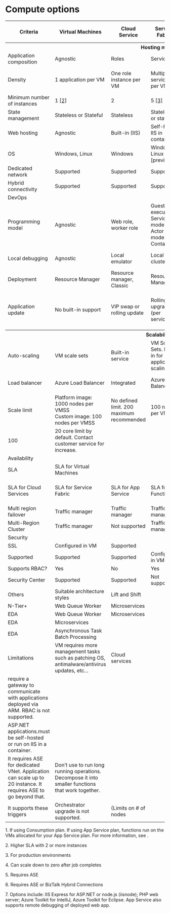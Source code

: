 # Compute options

<table>
<tr><th>Criteria</td><th>Virtual Machines</th><th>Cloud Service</th><th>Service Fabric</th><th>App Service</th><th>Azure Functions</th><th>Azure Container Service</th><th>Azure Batch</th></tr>
<tr><th colspan="8">Hosting model</th></tr>
<tr><td>Application composition</td><td>Agnostic</td><td>Roles</td><td>Services</td><td>Application</td><td>Function</td><td>Agnostic</td><td>Scheduled jobs </td></tr>
<tr><td>Density</td><td>1 application per VM</td><td>One role instance per VM</td><td>Multiple services per VM</td><td>Multiple apps per instance</td><td>No dedicated instances <a href="#note1">[1]</a></td><td>Multiple containers per VM</td><td>Multiple apps per VM</td></tr>
<tr><td>Minimum number of instances</td><td>1 <a href="#note2">[2]</a></td><td>2</td><td>5 <a href="#note3">[3]</a></td><td>1</td><td>N/A <a href="#note1">[1]</td><td>3</td><td>1  <a href="#note4">[4]</a></td></tr>
<tr><td>State management</td><td>Stateless or Stateful</td><td>Stateless</td><td>Stateless or stateful</td><td>Stateless</td><td>Stateless</td><td>Stateless or Stateful</td><td>Stateless</td></tr>
<tr><td>Web hosting</td><td>Agnostic</td><td>Built-in (IIS)</td><td>Self-host<br/>IIS in containers</td><td>Built in</td><td>Not applicable</td><td>Agnostic</td><td>None</td></tr>
<tr><td>OS</td><td>Windows, Linux</td><td>Windows</td><td>Windows, Linux [preview]</td><td>Windows, Linux [preview]</td><td>N/A</td><td>Windows, Linux</td><td>Windows, Linux</td></tr>
<tr><td>Dedicated network</td><td>Supported</td><td>Supported</td><td>Supported</td><td>Supported <a href="#note5">[5]</td><td>Not supported</td><td>Supported</td><td>Supported</td></tr>
<tr><td>Hybrid connectivity</td><td>Supported</td><td>Supported</td><td>Supported</td><td>Supported <a href="#note6">[6]</td><td>Not supported</td><td>Supported</td><td>Supported</td></tr>
<tr><td colspan="8">DevOps</td></tr>
<tr><td>Programming model</td><td>Agnostic</td><td>Web role, worker role</td><td>Guest executable, Service model, Actor model, Containers</td><td>Web application, WebJobs for background tasks</td><td>Functions with triggers</td><td>Agnostic</td><td>Command line application</td></tr>
<tr><td>Local debugging</td><td>Agnostic</td><td>Local emulator</td><td>Local node cluster</td><td>IIS Express, others <a href="#note7">[7]</td><td>Azure Functions CLI</td><td>Local container runtime</td><td>Not supported</td></tr>
<tr><td>Deployment</td><td>Resource Manager</td><td>Resource manager, Classic</td><td>Resource Manager</td><td>Resource Manager</td><td>Resource Manager</td><td>Resource Manager</td><td>Resource Manager</td></tr>
<tr><td>Application update</td><td>No built-in support</td><td>VIP swap or rolling update<td>Rolling upgrade (per service)</td><td>Deployment slots</td><td>No built-in support</td><td>Depends on orchestrator. Most support rolling updates.</td><td>N/A</td></tr>
<tr><th colspan="8">Scalability</th></tr>
<tr><td>Auto-scaling</td><td>VM scale sets</td><td>Built-in service</td><td>VM Scale Sets. Built-in for application scaling.</td><td>Built-in service</td><td>Built-in service</td><td>Not supported</td><td>N/A</td></tr>
<tr><td>Load balancer</td><td>Azure Load Balancer</td><td>Integrated</td><td>Azure Load Balancer</td><td>Integrated</td><td>Integrated</td><td>Azure Load Balancer</td><td>Azure Load Balancer</td></tr>
<tr><td>Scale limit</td><td>Platform image: 1000 nodes per VMSS<br/>Custom image: 100 nodes per VMSS</td><td>No defined limit. 200 maximum recommended</td><td>100 nodes per VMSS</td><td>20 instances<br/>50 with App Service Environment</td><td>Infinite <a href="#note8">[8]</a></td></tr>
<tr><td>100</td><td>20 core limit by default. Contact customer service for increase.</td></tr>
<tr><td colspan="8">Availability</td></tr>
<tr><td>SLA</td><td>SLA for Virtual Machines</td></tr>
<tr><td>SLA for Cloud Services</td><td>SLA for Service Fabric</td><td>SLA for App Service</td><td>SLA for Functions</td><td>SLA for Azure Container Service</td><td>SLA for Azure Batch</td></tr>
<tr><td>Multi region failover</td><td>Traffic manager</td><td>Traffic manager</td><td>Traffic manager</td></tr>
<tr><td>Multi-Region Cluster</td><td>Traffic manager</td><td>Not supported	</td><td>Traffic manager</td><td>Not Supported</td></tr>
<tr><td>Security</td></tr>
<tr></tr>
<tr><td>SSL</td><td>Configured in VM</td><td>Supported</td></tr>
<tr><td>Supported </td><td>Supported</td><td>Supported</td><td>Configured in VM</td><td>Supported</td></tr>
<tr><td>Supports RBAC?</td><td>Yes</td><td>No</td><td>Yes</td><td>Yes</td><td>Yes</td><td>Yes</td><td>Yes</td></tr>
<tr><td>Security Center</td><td>Supported</td><td>Supported</td><td>Not supported</td><td>Not supported </td><td>Not supported </td><td>Not supported </td><td>Not supported </td></tr>
<tr><td>Others</td><td>Suitable architecture styles</td><td>Lift and Shift</td></tr>
<tr><td>N-Tier+</td><td>Web Queue Worker</td><td>Microservices</td></tr>
<tr><td>EDA</td><td>Web Queue Worker</td><td>Microservices</td></tr>
<tr><td>EDA</td><td>Microservices</td></tr>
<tr><td>EDA</td><td>Asynchronous Task Batch Processing</td></tr>
<tr><td>Limitations</td><td>VM requires more management tasks such as patching OS, antimalware/antivirus updates, etc...</td><td>Cloud services </td></tr>
<tr><td>require a gateway to communicate with applications deployed via ARM. RBAC is not supported. </td></tr>
<tr><td>ASP.NET applications.must be self-hosted or run on IIS in a container.</td></tr>
<tr><td>It requires ASE for dedicated VNet. Application can scale up to 20 instance. It requires ASE to go beyond that. </td><td>Don’t use to run long running operations. Decompose it into smaller functions that work together.</td></tr>
<tr><td>It supports these triggers </td><td>Orchestrator upgrade is not supported.</td><td>(Limits on # of nodes </td></tr>
</table>

<span id=note1>1.</span> If using Consumption plan. If using App Service plan, functions run on the VMs allocated for your App Service plan. For more information, see .

<span id=note2>2.</span> Higher SLA with 2 or more instances

<span id=note3>3.</span> For production environments

<span id=note4>4.</span> Can scale down to zero after job completes

<span id=note5>5.</span> Requires ASE

<span id=note6>6.</span> Requires ASE or BizTalk Hybrid Connections

<span id=note7>7.</span> Options include: IIS Express for ASP.NET or node.js (iisnode); PHP web server; Azure Toolkit for IntelliJ, Azure Toolkit for Eclipse. App Service also supports remote debugging of deployed web app.
